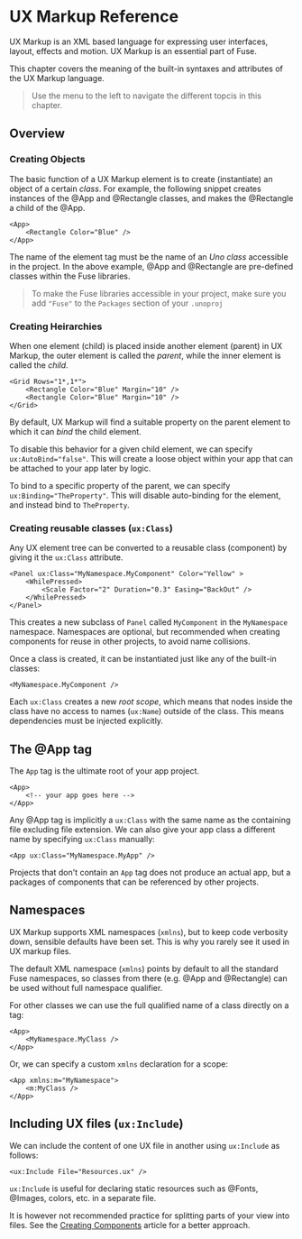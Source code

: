 # UX Markup Reference

UX Markup is an XML based language for expressing user interfaces, layout, effects and motion. UX Markup is an essential part of Fuse.

This chapter covers the meaning of the built-in syntaxes and attributes of the UX Markup language.

> Use the menu to the left to navigate the different topcis in this chapter.

## Overview

### Creating Objects

The basic function of a UX Markup element is to create (instantiate) an object of a certain *class*. For example, the following snippet creates instances of the @App and @Rectangle classes, and makes the @Rectangle a child of the @App.

	<App>
		<Rectangle Color="Blue" />
	</App>

The name of the element tag must be the name of an *Uno class* accessible in the project. In the above example, @App and @Rectangle are pre-defined classes within the Fuse libraries.

> To make the Fuse libraries accessible in your project, make sure you add `"Fuse"` to the `Packages` section of your `.unoproj`

### Creating Heirarchies

When one element (child) is placed inside another element (parent) in UX Markup, the outer element is called the *parent*, while the inner element is called the *child*. 
	
	<Grid Rows="1*,1*">
		<Rectangle Color="Blue" Margin="10" />
		<Rectangle Color="Blue" Margin="10" />
	</Grid>

By default, UX Markup will find a suitable property on the parent element to which it can *bind* the child element.

To disable this behavior for a given child element, we can specify `ux:AutoBind="false"`. This will create a loose object within your app that can be attached to your app later by logic.

To bind to a specific property of the parent, we can specify `ux:Binding="TheProperty"`. This will disable auto-binding for the element, and instead bind to `TheProperty`.

### Creating reusable classes (`ux:Class`)

Any UX element tree can be converted to a reusable class (component) by giving it the `ux:Class` attribute.

	<Panel ux:Class="MyNamespace.MyComponent" Color="Yellow" >
		<WhilePressed>
			<Scale Factor="2" Duration="0.3" Easing="BackOut" />
		</WhilePressed>
	</Panel>

This creates a new subclass of `Panel` called `MyComponent` in the `MyNamespace` namespace. Namespaces are optional, but recommended when creating components for reuse in other projects, to avoid name collisions.

Once a class is created, it can be instantiated just like any of the built-in classes:

	<MyNamespace.MyComponent />

Each `ux:Class` creates a new *root scope*, which means that nodes inside the class have no access to names (`ux:Name`) outside of the class. This means dependencies must be injected explicitly.

## The @App tag

The `App` tag is the ultimate root of your app project.

	<App>
		<!-- your app goes here -->
	</App>

Any @App tag is implicitly a `ux:Class` with the same name as the containing file excluding file extension. We can also give your app class a different name by specifying `ux:Class` manually:

	<App ux:Class="MyNamespace.MyApp" />

Projects that don't contain an `App` tag does not produce an actual app, but a packages of components that can be referenced by other projects.


## Namespaces

UX Markup supports XML namespaces (`xmlns`), but to keep code verbosity down, sensible defaults have been set. This is why you rarely see it used in UX markup files.

The default XML namespace (`xmlns`) points by default to all the standard Fuse namespaces, so classes from there (e.g. @App and @Rectangle) can be used without full namespace qualifier.

For other classes we can use the full qualified name of a class directly on a tag:

	<App>
		<MyNamespace.MyClass />
	</App>

Or, we can specify a custom `xmlns` declaration for a scope:

	<App xmlns:m="MyNamespace">
		<m:MyClass />
	</App>

## Including UX files (`ux:Include`)

We can include the content of one UX file in another using `ux:Include` as follows:

	<ux:Include File="Resources.ux" />
	

`ux:Include` is useful for declaring static resources such as @Fonts, @Images, colors, etc. in a separate file.

It is however not recommended practice for splitting parts of your view into files. See the [Creating Components](../componentization.md) article for a better approach.
